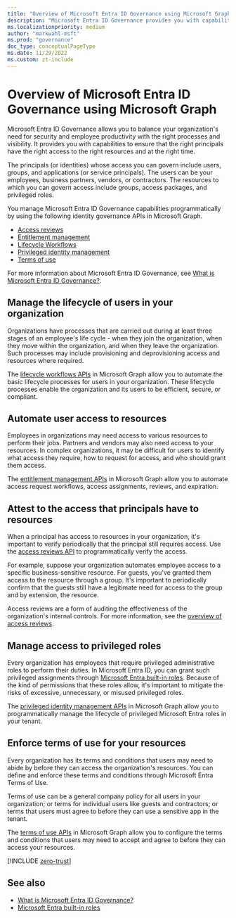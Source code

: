 ```yaml
---
title: "Overview of Microsoft Entra ID Governance using Microsoft Graph"
description: "Microsoft Entra ID Governance provides you with capabilities to ensure that the right principals have the right access to the right resources and at the right time. Use Microsoft Graph APIs to programmatically manage Microsoft Entra ID Governance features."
ms.localizationpriority: medium
author: "markwahl-msft"
ms.prod: "governance"
doc_type: conceptualPageType
ms.date: 11/29/2022
ms.custom: zt-include
---
```


# Overview of Microsoft Entra ID Governance using Microsoft Graph

Microsoft Entra ID Governance allows you to balance your organization's need for security and employee productivity with the right processes and visibility. It provides you with capabilities to ensure that the right principals have the right access to the right resources and at the right time.

The principals (or identities) whose access you can govern include users, groups, and applications (or service principals). The users can be your employees, business partners, vendors, or contractors. The resources to which you can govern access include groups, access packages, and privileged roles.

You manage Microsoft Entra ID Governance capabilities programmatically by using the following identity governance APIs in Microsoft Graph.

+ [Access reviews](#attest-to-the-access-that-principals-have-to-resources)
+ [Entitlement management](#automate-user-access-to-resources)
+ [Lifecycle Workflows](#manage-the-lifecycle-of-users-in-your-organization)
+ [Privileged identity management](#manage-access-to-privileged-roles)
+ [Terms of use](#enforce-terms-of-use-for-your-resources)

For more information about Microsoft Entra ID Governance, see [What is Microsoft Entra ID Governance?](#see-also).

## Manage the lifecycle of users in your organization

Organizations have processes that are carried out during at least three stages of an employee's life cycle - when they join the organization, when they move within the organization, and when they leave the organization. Such processes may include provisioning and deprovisioning access and resources where required.

The [lifecycle workflows APIs](/graph/api/resources/identitygovernance-lifecycleworkflows-overview) in Microsoft Graph allow you to automate the basic lifecycle processes for users in your organization. These lifecycle processes enable the organization and its users to be efficient, secure, or compliant.

## Automate user access to resources

Employees in organizations may need access to various resources to perform their jobs. Partners and vendors may also need access to your resources. In complex organizations, it may be difficult for users to identify what access they require, how to request for access, and who should grant them access.

The [entitlement management APIs](/graph/api/resources/entitlementmanagement-overview) in Microsoft Graph allow you to automate access request workflows, access assignments, reviews, and expiration.

## Attest to the access that principals have to resources

When a principal has access to resources in your organization, it's important to verify periodically that the principal still requires access. Use the [access reviews API](/graph/api/resources/accessreviewsv2-overview) to programmatically verify the access.

For example, suppose your organization automates employee access to a specific business-sensitive resource. For guests, you've granted them access to the resource through a group. It's important to periodically confirm that the guests still have a legitimate need for access to the group and by extension, the resource.

Access reviews are a form of auditing the effectiveness of the organization's internal controls. For more information, see the [overview of access reviews](/graph/api/resources/accessreviewsv2-overview).

## Manage access to privileged roles

Every organization has employees that require privileged administrative roles to perform their duties. In Microsoft Entra ID, you can grant such privileged assignments through [Microsoft Entra built-in roles](#see-also). Because of the kind of permissions that these roles allow, it's important to mitigate the risks of excessive, unnecessary, or misused privileged roles.

The [privileged identity management APIs](/graph/api/resources/privilegedidentitymanagementv3-overview) in Microsoft Graph allow you to programmatically manage the lifecycle of privileged Microsoft Entra roles in your tenant.

## Enforce terms of use for your resources

Every organization has its terms and conditions that users may need to abide by before they can access the organization's resources. You can define and enforce these terms and conditions through Microsoft Entra Terms of Use.

Terms of use can be a general company policy for all users in your organization; or terms for individual users like guests and contractors; or terms that users must agree to before they can use a sensitive app in the tenant.

The [terms of use APIs](/graph/api/resources/agreement) in Microsoft Graph allow you to configure the terms and conditions that users may need to accept and agree to before they can access your resources.

<!-- Start of: Link to ZT guidance: H2 section -->

[!INCLUDE [zero-trust](~/../azure_docs/includes/active-directory-zero-trust.md)]

<!-- End of: Link to ZT guidance -->

## See also

+ [What is Microsoft Entra ID Governance?](/azure/active-directory/governance/identity-governance-overview)
+ [Microsoft Entra built-in roles](/entra/identity/role-based-access-control/permissions-reference?toc=%2Fgraph%2Ftoc.json)


<!-- {
  "type": "#page.annotation",
  "description": "",
  "keywords": "",
  "section": "documentation",
  "suppressions": [
    "Error: /resources/identitygovernance-overview.md:
      Exception processing links.
      Link Definition was null. Link text: !INCLUDE zero-trust (Parameter 'Definition')"
  ]
} -->
